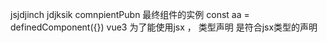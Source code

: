 jsjdjinch
jdjksik
comnpientPubn
最终组件的实例
const aa = definedComponent({})
vue3 为了能使用jsx ， 类型声明 是符合jsx类型的声明

